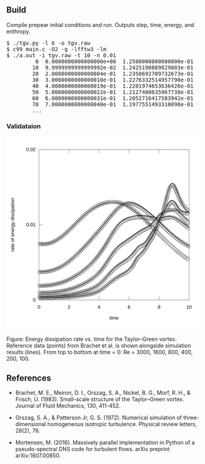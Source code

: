 <h2>Build</h2>

Compile prepear initial conditions and run. Outputs step, time,
energy, and enthropy.
<pre>
$ ./tgv.py -l 6 -o tgv.raw
$ c99 main.c -O2 -g -lfftw3 -lm
$ ./a.out -i tgv.raw -t 10 -n 0.01
         0  0.0000000000000000e+00  1.2500000000000000e-01  3.7500000000000000e-01
        10  9.9999999999999992e-02  1.2425198809829003e-01  3.7314144557524406e-01
        20  2.0000000000000004e-01  1.2350692709732673e-01  3.7204458637899375e-01
        30  3.0000000000000010e-01  1.2276332514957790e-01  3.7168281219301155e-01
        40  4.0000000000000019e-01  1.2201974653636426e-01  3.7203557060776904e-01
        50  5.0000000000000022e-01  1.2127480635967738e-01  3.7308729039195336e-01
        60  6.0000000000000031e-01  1.2052716417583942e-01  3.7482625233875647e-01
        70  7.0000000000000040e-01  1.1977551493310098e-01  3.7724338978315803e-01
        ...
</pre>

<h3>Validataion</h2>

<p align="center"><img src="img/tgv.svg" width=600></p>
Figure: Energy dissipation rate vs. time for the Taylor–Green
vortex. Reference data (points) from Brachet et al. is shown alongside
simulation results (lines). From top to bottom at time = 0: Re = 3000,
1600, 800, 400, 200, 100.

<h2>References</h2>

- Brachet, M. E., Meiron, D. I., Orszag, S. A., Nickel, B. G., Morf,
  R. H., & Frisch, U. (1983). Small-scale structure of the
  Taylor–Green vortex. Journal of Fluid Mechanics, 130, 411-452.

- Orszag, S. A., & Patterson Jr, G. S. (1972). Numerical simulation of
  three-dimensional homogeneous isotropic turbulence. Physical review
  letters, 28(2), 76.

- Mortensen, M. (2016). Massively parallel implementation in Python of
  a pseudo-spectral DNS code for turbulent flows. arXiv preprint
  arXiv:1607.00850.
